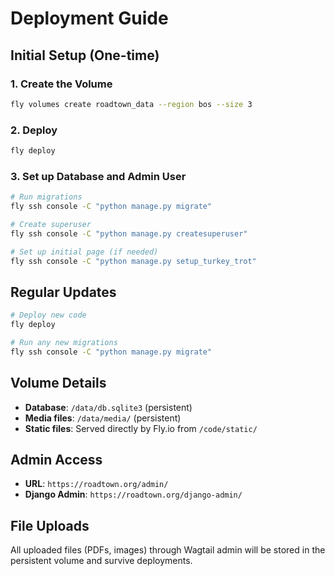 # Deployment Guide

## Initial Setup (One-time)

### 1. Create the Volume
```bash
fly volumes create roadtown_data --region bos --size 3
```

### 2. Deploy
```bash
fly deploy
```

### 3. Set up Database and Admin User
```bash
# Run migrations
fly ssh console -C "python manage.py migrate"

# Create superuser
fly ssh console -C "python manage.py createsuperuser"

# Set up initial page (if needed)
fly ssh console -C "python manage.py setup_turkey_trot"
```

## Regular Updates

```bash
# Deploy new code
fly deploy

# Run any new migrations
fly ssh console -C "python manage.py migrate"
```

## Volume Details

- **Database**: `/data/db.sqlite3` (persistent)
- **Media files**: `/data/media/` (persistent)
- **Static files**: Served directly by Fly.io from `/code/static/`

## Admin Access

- **URL**: `https://roadtown.org/admin/`
- **Django Admin**: `https://roadtown.org/django-admin/`

## File Uploads

All uploaded files (PDFs, images) through Wagtail admin will be stored in the persistent volume and survive deployments.

